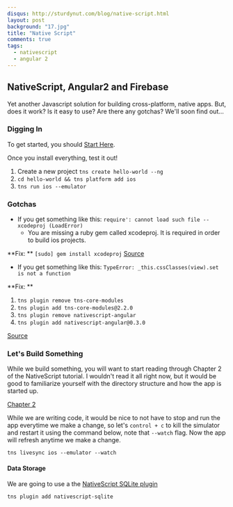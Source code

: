 ```yaml
---
disqus: http://sturdynut.com/blog/native-script.html
layout: post
background: "17.jpg"
title: "Native Script"
comments: true
tags:
  - nativescript
  - angular 2
---
```


## NativeScript, Angular2 and Firebase

Yet another Javascript solution for building cross-platform, native apps.  But, does it work?  Is it easy to use?  Are there any gotchas?  We'll soon find out...

### Digging In

To get started, you should [Start Here](http://docs.nativescript.org/angular/start/quick-setup).

Once you install everything, test it out!

1.  Create a new project `tns create hello-world --ng`
2.  `cd hello-world && tns platform add ios`
3.  `tns run ios --emulator`

### Gotchas

* If you get something like this: `require': cannot load such file -- xcodeproj (LoadError)`
  * You are missing a ruby gem called xcodeproj.  It is required in order to build ios projects.

**Fix: ** `[sudo] gem install xcodeproj` [Source](https://github.com/NativeScript/ios-runtime/issues/613)

* If you get something like this: `TypeError: _this.cssClasses(view).set is not a function`

**Fix: **

1. `tns plugin remove tns-core-modules`
2. `tns plugin add tns-core-modules@2.2.0`
3. `tns plugin remove nativescript-angular`
4. `tns plugin add nativescript-angular@0.3.0`

[Source](http://stackoverflow.com/questions/38906245/nativescript-2-2-exception)

### Let's Build Something

While we build something, you will want to start reading through Chapter 2 of the NativeScript tutorial.  I wouldn't read it all right now, but it would be good to familiarize yourself with the directory structure and how the app is started up.

[Chapter 2](http://docs.nativescript.org/angular/tutorial/ng-chapter-2)

While we are writing code, it would be nice to not have to stop and run the app everytime we make a change, so let's `control + c` to kill the simulator and restart it using the command below, note that `--watch` flag.  Now the app will refresh anytime we make a change.

`tns livesync ios --emulator --watch`

#### Data Storage

We are going to use a the [NativeScript SQLite plugin](https://github.com/NathanaelA/nativescript-sqlite)

`tns plugin add nativescript-sqlite`


